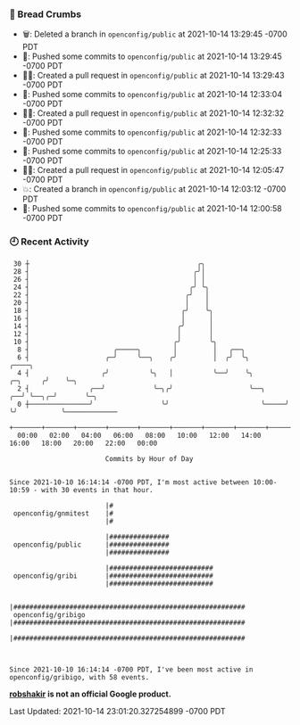 ### 🍞 Bread Crumbs

 * 🗑: Deleted a branch in `openconfig/public` at 2021-10-14 13:29:45 -0700 PDT
 * 🚢: Pushed some commits to `openconfig/public` at 2021-10-14 13:29:45 -0700 PDT
 * ✍🏼: Created a pull request in `openconfig/public` at 2021-10-14 13:29:43 -0700 PDT
 * 🚢: Pushed some commits to `openconfig/public` at 2021-10-14 12:33:04 -0700 PDT
 * ✍🏼: Created a pull request in `openconfig/public` at 2021-10-14 12:32:32 -0700 PDT
 * 🚢: Pushed some commits to `openconfig/public` at 2021-10-14 12:32:33 -0700 PDT
 * 🚢: Pushed some commits to `openconfig/public` at 2021-10-14 12:25:33 -0700 PDT
 * ✍🏼: Created a pull request in `openconfig/public` at 2021-10-14 12:05:47 -0700 PDT
 * 💥: Created a branch in `openconfig/public` at 2021-10-14 12:03:12 -0700 PDT
 * 🚢: Pushed some commits to `openconfig/public` at 2021-10-14 12:00:58 -0700 PDT

### 🕘 Recent Activity
```
 30 ┼                                          ╭╮
 28 ┤                                         ╭╯│
 26 ┤                                         │ │
 24 ┤                                        ╭╯ ╰╮
 22 ┤                                       ╭╯   │
 20 ┤                                       │    │
 18 ┤                                      ╭╯    ╰╮
 16 ┤                                      │      │
 14 ┤                                     ╭╯      │
 12 ┤                                     │       │
 10 ┤                                    ╭╯       ╰╮
  8 ┤                     ╭─────╮        │         │   ╭──╮
  6 ┤                   ╭─╯     ╰──╮    ╭╯         │  ╭╯  ╰╮                     ╭────╮
  4 ┤                  ╭╯          ╰╮   │          ╰──╯    ╰╮           ╭─╮     ╭╯    ╰─╮
  2 ┤               ╭──╯            ╰─╮╭╯                   ╰──╮     ╭──╯ ╰──╮╭─╯       ╰─╮
  0 ┼───────────────╯                 ╰╯                       ╰─────╯       ╰╯           ╰─────────────
    +───────+───────+───────+───────+───────+───────+───────+───────+───────+───────+───────+───────+────
  00:00   02:00   04:00   06:00   08:00   10:00   12:00   14:00   16:00   18:00   20:00   22:00   00:00   

						Commits by Hour of Day


Since 2021-10-10 16:14:14 -0700 PDT, I'm most active between 10:00-10:59 - with 30 events in that hour.

```



```
                        |#
 openconfig/gnmitest    |#
                        |#

                        |###############
 openconfig/public      |###############
                        |###############

                        |##########################
 openconfig/gribi       |##########################
                        |##########################

                        |##########################################################
 openconfig/gribigo     |##########################################################
                        |##########################################################



Since 2021-10-10 16:14:14 -0700 PDT, I've been most active in openconfig/gribigo, with 58 events.

```
**[robshakir](mailto:robjs@google.com) is not an official Google product.**  


Last Updated: 2021-10-14 23:01:20.327254899 -0700 PDT
